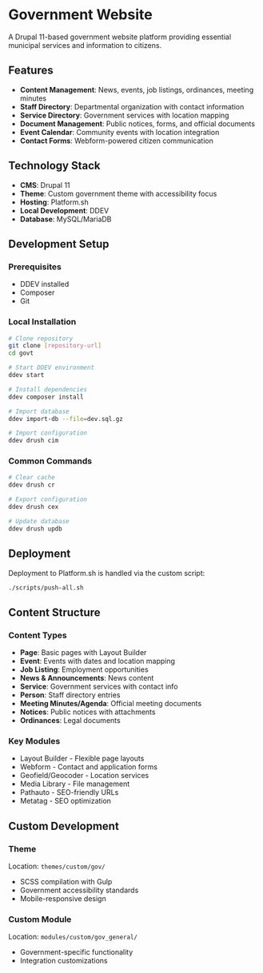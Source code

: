 # Government Website

A Drupal 11-based government website platform providing essential municipal services and information to citizens.

## Features

- **Content Management**: News, events, job listings, ordinances, meeting minutes
- **Staff Directory**: Departmental organization with contact information
- **Service Directory**: Government services with location mapping
- **Document Management**: Public notices, forms, and official documents
- **Event Calendar**: Community events with location integration
- **Contact Forms**: Webform-powered citizen communication

## Technology Stack

- **CMS**: Drupal 11
- **Theme**: Custom government theme with accessibility focus
- **Hosting**: Platform.sh
- **Local Development**: DDEV
- **Database**: MySQL/MariaDB

## Development Setup

### Prerequisites
- DDEV installed
- Composer
- Git

### Local Installation
```bash
# Clone repository
git clone [repository-url]
cd govt

# Start DDEV environment
ddev start

# Install dependencies
ddev composer install

# Import database
ddev import-db --file=dev.sql.gz

# Import configuration
ddev drush cim
```

### Common Commands
```bash
# Clear cache
ddev drush cr

# Export configuration
ddev drush cex

# Update database
ddev drush updb
```

## Deployment

Deployment to Platform.sh is handled via the custom script:
```bash
./scripts/push-all.sh
```

## Content Structure

### Content Types
- **Page**: Basic pages with Layout Builder
- **Event**: Events with dates and location mapping
- **Job Listing**: Employment opportunities
- **News & Announcements**: News content
- **Service**: Government services with contact info
- **Person**: Staff directory entries
- **Meeting Minutes/Agenda**: Official meeting documents
- **Notices**: Public notices with attachments
- **Ordinances**: Legal documents

### Key Modules
- Layout Builder - Flexible page layouts
- Webform - Contact and application forms
- Geofield/Geocoder - Location services
- Media Library - File management
- Pathauto - SEO-friendly URLs
- Metatag - SEO optimization

## Custom Development

### Theme
Location: `themes/custom/gov/`
- SCSS compilation with Gulp
- Government accessibility standards
- Mobile-responsive design

### Custom Module
Location: `modules/custom/gov_general/`
- Government-specific functionality
- Integration customizations

[Drupal.org]: https://www.drupal.org
[Drupal community]: https://www.drupal.org/community
[GitLab repository]: https://git.drupalcode.org/project/drupal
[issue queue]: https://www.drupal.org/project/issues/drupal
[issue forks]: https://www.drupal.org/drupalorg/docs/gitlab-integration/issue-forks-merge-requests
[documentation]: https://www.drupal.org/documentation
[changelog]: https://www.drupal.org/list-changes/drupal
[modules]: https://www.drupal.org/project/project_module
[security advisories]: https://www.drupal.org/security
[security RSS]: https://www.drupal.org/security/rss.xml
[security team]: https://www.drupal.org/drupal-security-team
[service providers]: https://www.drupal.org/drupal-services
[support]: https://www.drupal.org/support
[trademark]: https://www.drupal.com/trademark
